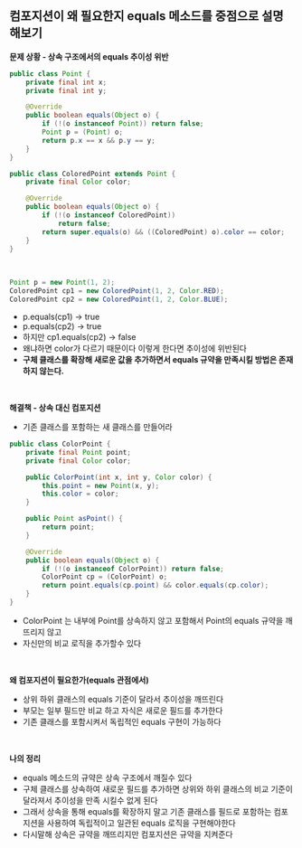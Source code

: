 ## 컴포지션이 왜 필요한지 equals 메소드를 중점으로 설명해보기

**문제 상황 - 상속 구조에서의 equals 추이성 위반**

```java
public class Point {
    private final int x;
    private final int y;

    @Override
    public boolean equals(Object o) {
        if (!(o instanceof Point)) return false;
        Point p = (Point) o;
        return p.x == x && p.y == y;
    }
}
```

```java
public class ColoredPoint extends Point {
    private final Color color;

    @Override
    public boolean equals(Object o) {
        if (!(o instanceof ColoredPoint))
            return false;
        return super.equals(o) && ((ColoredPoint) o).color == color;
    }
}
```

<br/>

```java
Point p = new Point(1, 2);
ColoredPoint cp1 = new ColoredPoint(1, 2, Color.RED);
ColoredPoint cp2 = new ColoredPoint(1, 2, Color.BLUE);
```

- p.equals(cp1) -> true
- p.equals(cp2) -> true
- 하지만 cp1.equals(cp2) -> false
- 왜냐하면 color가 다르기 때문이다 이렇게 한다면 추이성에 위반된다
- **구체 클래스를 확장해 새로운 값을 추가하면서 equals 규약을 만족시킬 방법은 존재하지 않는다.**


<br/>

**해결책 - 상속 대신 컴포지션**
- 기존 클래스를 포함하는 새 클래스를 만들어라

```java
public class ColorPoint {
    private final Point point;
    private final Color color;

    public ColorPoint(int x, int y, Color color) {
        this.point = new Point(x, y);
        this.color = color;
    }

    public Point asPoint() {
        return point;
    }

    @Override
    public boolean equals(Object o) {
        if (!(o instanceof ColorPoint)) return false;
        ColorPoint cp = (ColorPoint) o;
        return point.equals(cp.point) && color.equals(cp.color);
    }
}
```

- ColorPoint 는 내부에 Point를 상속하지 않고 포함해서 Point의 equals 규약을 깨뜨리지 않고
- 자신만의 비교 로직을 추가할수 있다


<br/>

**왜 컴포지션이 필요한가(equals 관점에서)**
- 상위 하위 클래스의 equals 기준이 달라서 추이성을 깨뜨린다
- 부모는 일부 필드만 비교 하고 자식은 새로운 필드를 추가한다
- 기존 클래스를 포함시켜서 독립적인 equals 구현이 가능하다


<br/>

**나의 정리**

- equals 메소드의 규약은 상속 구조에서 깨질수 있다
- 구체 클래스를 상속하여 새로운 필드를 추가하면 상위와 하위 클래스의 비교 기준이 달라져서 추이성을 만족 시킬수 없게 된다
- 그래서 상속을 통해 equals를 확장하지 말고 기존 클래스를 필드로 포함하는 컴포지션을 사용하여 독립적이고 일관된 equals 로직을 구현해야한다
- 다시말해 상속은 규약을 깨뜨리지만 컴포지션은 규약을 지켜준다





